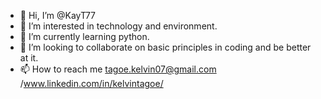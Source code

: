 - 👋 Hi, I’m @KayT77
- 👀 I’m interested in technology and environment.
- 🌱 I’m currently learning python.
- 💞️ I’m looking to collaborate on basic principles in coding and be better at it.
- 📫 How to reach me tagoe.kelvin07@gmail.com /www.linkedin.com/in/kelvintagoe/

<!---
KayT77/KayT77 is a ✨ special ✨ repository because its `README.md` (this file) appears on your GitHub profile.
You can click the Preview link to take a look at your changes.
--->
